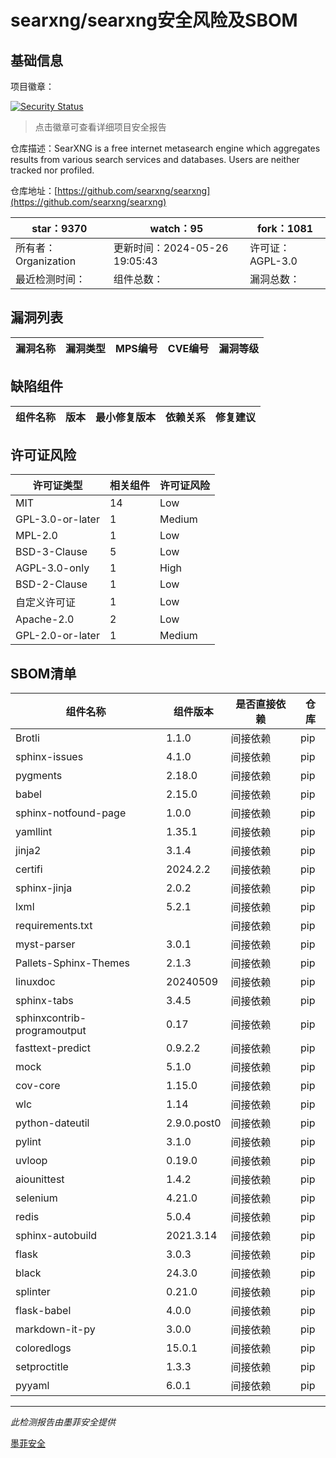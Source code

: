 # searxng/searxng安全风险及SBOM

## 基础信息

项目徽章：

[![Security Status](https://www.murphysec.com/platform3/v31/badge/1794813335641325568.svg)](https://www.murphysec.com/console/report/1700574725976932352/1794813335641325568)

> 点击徽章可查看详细项目安全报告

仓库描述：SearXNG is a free internet metasearch engine which aggregates results from various search services and databases. Users are neither tracked nor profiled.

仓库地址：[https://github.com/searxng/searxng](https://github.com/searxng/searxng)

| star：9370 | watch：95 | fork：1081 |
| ----------- | -------------- | ------------ |
| 所有者：Organization | 更新时间：2024-05-26 19:05:43 | 许可证：AGPL-3.0 |
| 最近检测时间： | 组件总数： | 漏洞总数： |




## 漏洞列表

| 漏洞名称 | 漏洞类型 | MPS编号 | CVE编号 | 漏洞等级 |
| ------- | ------ | ------- | ------ | ----- |





## 缺陷组件

| 组件名称 | 版本 | 最小修复版本 | 依赖关系 | 修复建议 |
| -------- | ---- | ------------ | -------- | -------- |





## 许可证风险

| 许可证类型 | 相关组件 | 许可证风险 |
| ---------- | -------- | ---------- |
|MIT|14|Low|
|GPL-3.0-or-later|1|Medium|
|MPL-2.0|1|Low|
|BSD-3-Clause|5|Low|
|AGPL-3.0-only|1|High|
|BSD-2-Clause|1|Low|
|自定义许可证|1|Low|
|Apache-2.0|2|Low|
|GPL-2.0-or-later|1|Medium|




## SBOM清单

| 组件名称 | 组件版本 | 是否直接依赖 | 仓库 |
| -------- | -------- | ------------ | ---- |
|Brotli|1.1.0|间接依赖|pip|
|sphinx-issues|4.1.0|间接依赖|pip|
|pygments|2.18.0|间接依赖|pip|
|babel|2.15.0|间接依赖|pip|
|sphinx-notfound-page|1.0.0|间接依赖|pip|
|yamllint|1.35.1|间接依赖|pip|
|jinja2|3.1.4|间接依赖|pip|
|certifi|2024.2.2|间接依赖|pip|
|sphinx-jinja|2.0.2|间接依赖|pip|
|lxml|5.2.1|间接依赖|pip|
|requirements.txt||间接依赖|pip|
|myst-parser|3.0.1|间接依赖|pip|
|Pallets-Sphinx-Themes|2.1.3|间接依赖|pip|
|linuxdoc|20240509|间接依赖|pip|
|sphinx-tabs|3.4.5|间接依赖|pip|
|sphinxcontrib-programoutput|0.17|间接依赖|pip|
|fasttext-predict|0.9.2.2|间接依赖|pip|
|mock|5.1.0|间接依赖|pip|
|cov-core|1.15.0|间接依赖|pip|
|wlc|1.14|间接依赖|pip|
|python-dateutil|2.9.0.post0|间接依赖|pip|
|pylint|3.1.0|间接依赖|pip|
|uvloop|0.19.0|间接依赖|pip|
|aiounittest|1.4.2|间接依赖|pip|
|selenium|4.21.0|间接依赖|pip|
|redis|5.0.4|间接依赖|pip|
|sphinx-autobuild|2021.3.14|间接依赖|pip|
|flask|3.0.3|间接依赖|pip|
|black|24.3.0|间接依赖|pip|
|splinter|0.21.0|间接依赖|pip|
|flask-babel|4.0.0|间接依赖|pip|
|markdown-it-py|3.0.0|间接依赖|pip|
|coloredlogs|15.0.1|间接依赖|pip|
|setproctitle|1.3.3|间接依赖|pip|
|pyyaml|6.0.1|间接依赖|pip|


------

*此检测报告由墨菲安全提供*

[墨菲安全](www.murphysec.com)